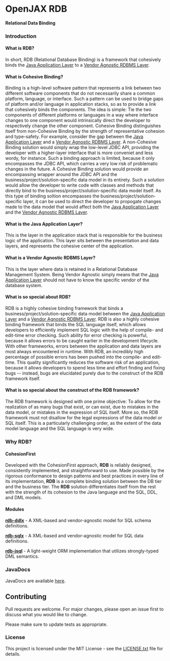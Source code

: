 # OpenJAX RDB

**Relational Data Binding**

### Introduction

#### What is RDB?

In short, RDB (Relational Database Binding) is a framework that cohesively binds the [Java Application Layer](#what-is-the-java-application-layer) to a [Vendor Agnostic RDBMS Layer](#what-is-a-vendor-agnostic-rdbms-layer).

#### What is Cohesive Binding?

Binding is a high-level software pattern that represents a link between two different software components that do not necessarily share a common platform, language, or interface. Such a pattern can be used to bridge gaps of platform and/or language in application stacks, so as to provide a link that cohesively binds the components. The idea is simple: Tie the two components of different platforms or languages in a way where interface changes to one component would intrinsically direct the developer to respectively change the other component. Cohesive Binding distinguishes itself from non-Cohesive Binding by the strength of representative cohesion and type-safety. For example, consider the gap between the [Java Application Layer](#what-is-the-java-application-layer) and a [Vendor Agnostic RDBMS Layer](#what-is-a-vendor-agnostic-rdbms-layer). A non-Cohesive Binding solution would simply wrap the low-level JDBC API, providing the developer with a higher-layer interface that is more conveniet and less wordy, for instance. Such a binding approach is limited, because it only encompasses the JDBC API, which carries a very low risk of problematic changes in the future. A Cohesive Binding solution would provide an encompassing wrapper around the JDBC API and the business/project/solution-specific data model in its entirety. Such a solution would allow the developer to write code with classes and methods that directly bind to the business/project/solution-specific data model itself. As this type of binding soltion encompasses the business/project/solution-specific layer, it can be used to direct the developer to propogate changes made to the data model that would affect both the [Java Application Layer](#what-is-the-java-application-layer) and the [Vendor Agnostic RDBMS Layer](#what-is-a-vendor-agnostic-rdbms-layer).

#### What is the Java Application Layer?

This is the layer in the application stack that is responsible for the business logic of the application. This layer sits between the presentation and data layers, and represents the cohesive center of the application.

#### What is a Vendor Agnostic RDBMS Layer?

This is the layer where data is retained in a Relational Database Management System. Being Vendor Agnostic simply means that the [Java Application Layer](#what-is-the-java-application-layer) should not have to know the specific vendor of the database system.

#### What is so special about RDB?

RDB is a highly cohesive binding framework that binds a business/project/solution-specific data model between the [Java Application Layer](#what-is-the-java-application-layer) and a [Vendor Agnostic RDBMS Layer](#what-is-a-vendor-agnostic-rdbms-layer). RDB is also a highly cohesive binding framework that binds the SQL language itself, which allows developers to efficiently implement SQL logic with the help of compile- and edit-time error checking. Such ability for error checking is powerful, because it allows errors to be caught earlier in the development lifecycle. With other frameworks, errors between the application and data layers are most always encountered in runtime. With RDB, an incredibly high percentage of possible errors has been pushed into the compile- and edit-time. This quality significantly reduces the software risk of an application, because it allows developers to spend less time and effort finding and fixing bugs -- instead, bugs are elucidated purely due to the construct of the RDB framework itself.

#### What is so special about the construct of the RDB framework?

The RDB framework is designed with one prime objective: To allow for the realization of as many bugs that exist, or can exist, due to mistakes in the data model, or mistakes in the expression of SQL itself. More so, the RDB framework must not disallow for the legal expressions of the data model or SQL itself. This is a particularly challenging order, as the extent of the data model language and the SQL language is very wide.

### Why **RDB**?

#### CohesionFirst

Developed with the CohesionFirst approach, **RDB** is reliably designed, consistently implemented, and straightforward to use. Made possible by the rigorous conformance to design patterns and best practices in every line of its implementation, **RDB** is a complete binding solution between the DB tier and the business tier. The **RDB** solution differentiates itself from the rest with the strength of its cohesion to the Java language and the SQL, DDL, and DML models.

#### Modules

[**rdb-ddlx**](/ddlx) - A XML-based and vendor-agnostic model for SQL schema definitions.

[**rdb-sqlx**](/sqlx) - A XML-based and vendor-agnostic model for SQL data definitions.

[**rdb-jsql**](/jsql) - A light-weight ORM implementation that utilizes strongly-typed DML semantics.

### JavaDocs

JavaDocs are available [here](https://rdb.openjax.org/apidocs/).

## Contributing

Pull requests are welcome. For major changes, please open an issue first to discuss what you would like to change.

Please make sure to update tests as appropriate.

### License

This project is licensed under the MIT License - see the [LICENSE.txt](LICENSE.txt) file for details.
